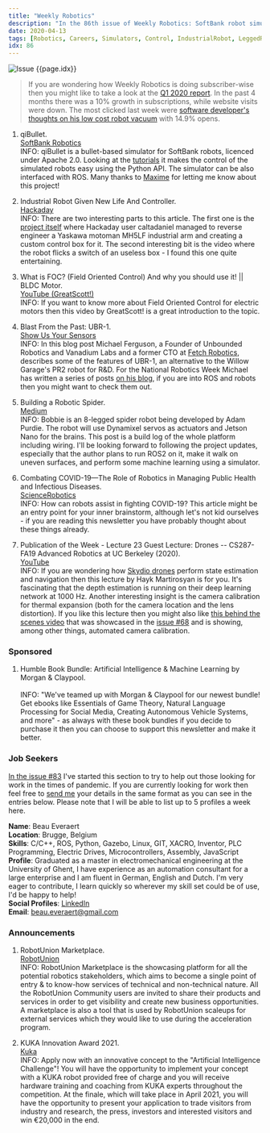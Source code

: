 ```yaml
---
title: "Weekly Robotics"
description: "In the 86th issue of Weekly Robotics: SoftBank robot simulator, reviving an industrial robot arm, field oriented control for brushless motors and much more!"
date: 2020-04-13
tags: [Robotics, Careers, Simulators, Control, IndustrialRobot, LeggedRobots, Drones]
idx: 86
---
```

![Issue {{page.idx}}](/img/headers/{{page.idx}}.jpg "Issue {{page.idx}}")

> If you are wondering how Weekly Robotics is doing subscriber-wise then you might like to take a look at the [Q1 2020 report](https://weeklyrobotics.com/Q1-2020-report). In the past 4 months there was a 10% growth in subscriptions, while website visits were down. The most clicked last week were [software developer's thoughts on his low cost robot vacuum](https://dev.to/deciduously/i-am-mesmerized-by-our-new-robotic-vacuum-10pc) with 14.9% opens.

1) qiBullet.
<br>[SoftBank Robotics](https://developer.softbankrobotics.com/blog/qibullet)<br>
INFO: qiBullet is a bullet-based simulator for SoftBank robots, licenced under Apache 2.0. Looking at the [tutorials](https://github.com/softbankrobotics-research/qibullet/wiki/Tutorials:-Virtual-Robot) it makes the control of the simulated robots easy using the Python API. The simulator can be also interfaced with ROS. Many thanks to [Maxime](https://github.com/mbusy) for letting me know about this project!

2) Industrial Robot Given New Life And Controller.
<br>[Hackaday](https://hackaday.com/2020/04/08/industrial-robot-given-new-life-and-controller/)<br>
INFO: There are two interesting parts to this article. The first one is the [project itself](https://hackaday.io/project/170793-yasky-bot-an-industrial-robotic-arm-becomes-open) where Hackaday user caltadaniel managed to reverse engineer a Yaskawa motoman MH5LF industrial arm and creating a custom control box for it. The second interesting bit is the video where the robot flicks a switch of an useless box - I found this one quite entertaining.

3) What is FOC? (Field Oriented Control) And why you should use it! || BLDC Motor.
<br>[YouTube (GreatScott!)](https://www.youtube.com/watch?v=Nhy6g9wGHow)<br>
INFO: If you want to know more about Field Oriented Control for electric motors then this video by GreatScott! is a great introduction to the topic.

4) Blast From the Past: UBR-1.
<br>[Show Us Your Sensors](http://www.showusyoursensors.com/2020/04/blast-from-past-ubr-1.html)<br>
INFO: In this blog post Michael Ferguson, a Founder of Unbounded Robotics and Vanadium Labs and a former CTO at [Fetch Robotics](https://fetchrobotics.com/), describes some of the features of UBR-1, an alternative to the Willow Garage's PR2 robot for R&D. For the National Robotics Week Michael has written a series of posts [on his blog](http://www.showusyoursensors.com/), if you are into ROS and robots then you might want to check them out.

5) Building a Robotic Spider.
<br>[Medium](https://medium.com/@mr_koz/building-a-robotic-spider-4253bdae4b10)<br>
INFO: Bobbie is an 8-legged spider robot being developed by Adam Purdie. The robot will use Dynamixel servos as actuators and Jetson Nano for the brains. This post is a build log of the whole platform including wiring. I'll be looking forward to following the project updates, especially that the author plans to run ROS2 on it, make it walk on uneven surfaces, and perform some machine learning using a simulator.

6) Combating COVID-19—The Role of Robotics in Managing Public Health and Infectious Diseases.
<br>[ScienceRobotics](https://robotics.sciencemag.org/content/5/40/eabb5589)<br>
INFO: How can robots assist in fighting COVID-19? This article might be an entry point for your inner brainstorm, although let's not kid ourselves - if you are reading this newsletter you have probably thought about these things already.

7) Publication of the Week - Lecture 23 Guest Lecture: Drones -- CS287-FA19 Advanced Robotics at UC Berkeley (2020).
<br>[YouTube](https://youtu.be/Yizyv8MpYfg)<br>
INFO: If you are wondering how [Skydio drones](https://www.skydio.com/) perform state estimation and navigation then this lecture by Hayk Martirosyan is for you. It's fascinating that the depth estimation is running on their deep learning network at 1000 Hz. Another interesting insight is the camera calibration for thermal expansion (both for the camera location and the lens distortion). If you like this lecture then you might also like [this behind the scenes video](https://youtu.be/3KfP40oMxlY) that was showcased in the [issue #68](https://weeklyrobotics.com/weekly-robotics-68) and is showing, among other things, automated camera calibration.

### Sponsored

1) Humble Book Bundle: Artificial Intelligence & Machine Learning by Morgan & Claypool.
<br>[](https://www.humblebundle.com/books/artificial-intelligence-machine-learning-morgan-claypool-books?partner=weeklyrobotics
)<br>
INFO: "We've teamed up with Morgan & Claypool for our newest bundle! Get ebooks like Essentials of Game Theory, Natural Language Processing for Social Media, Creating Autonomous Vehicle Systems, and more" - as always with these book bundles if you decide to purchase it then you can choose to support this newsletter and make it better.

### Job Seekers

[In the issue #83](https://weeklyrobotics.com/weekly-robotics-83) I've started this section to try to help out those looking for work in the times of pandemic. If you are currently looking for work then feel free to [send me](mailto:mat@weeklyrobotics.com) your details in the same format as you can see in the entries below. Please note that I will be able to list up to 5 profiles a week here.

**Name**: Beau Everaert<br>
**Location**: Brugge, Belgium<br>
**Skills**: C/C++, ROS, Python, Gazebo, Linux, GIT, XACRO, Inventor, PLC Programming, Electric Drives, Microcontrollers, Assembly, JavaScript<br>
**Profile**: Graduated as a master in electromechanical engineering at the University of Ghent, I have experience as an automation consultant for a large enterprise and I am fluent in German, English and Dutch. I'm very eager to contribute, I learn quickly so wherever my skill set could be of use, I'd be happy to help!<br>
**Social Profiles**: [LinkedIn](https://www.linkedin.com/in/beaueveraert/)<br>
**Email**: beau.everaert@gmail.com<br>

### Announcements

1) RobotUnion Marketplace.
<br>[RobotUnion](https://robotunion.eu/marketplace/)<br>
INFO: RobotUnion Marketplace is the showcasing platform for all the potential robotics stakeholders, which aims to become a single point of entry & to know-how services of technical and non-technical nature. All the RobotUnion Community users are invited to share their products and services in order to get visibility and create new business opportunities. A marketplace is also a tool that is used by RobotUnion scaleups for external services which they would like to use during the acceleration program.

2) KUKA Innovation Award 2021.
<br>[Kuka](https://www.kuka.com/InnovationAward2021)<br>
INFO: Apply now with an innovative concept to the "Artificial Intelligence Challenge"! You will have the opportunity to implement your concept with a KUKA robot provided free of charge and you will receive hardware training and coaching from KUKA experts throughout the competition. At the finale, which will take place in April 2021, you will have the opportunity to present your application to trade visitors from industry and research, the press, investors and interested visitors and win €20,000 in the end.
